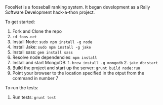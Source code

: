 FoosNet is a fooseball ranking system. It began development as a Rally Software Development hack-a-thon project.

To get started:
  1. Fork and Clone the repo
  2. `cd foos-net`
  3. Install Node: `sudo npm install -g node`
  4. Install Jake: `sudo npm install -g jake`
  5. Install sass: `gem install sass`
  6. Resolve node dependencies: `npm install`
  7. Install and start MongoDB:
    1. `brew install -g mongodb`
    2. `jake db:start`
  8. Build the project and start up the server: `grunt build node:run`
  9. Point your browser to the location specified in the otput from the command in number 7

To run the tests:
  1. Run tests: `grunt test`
